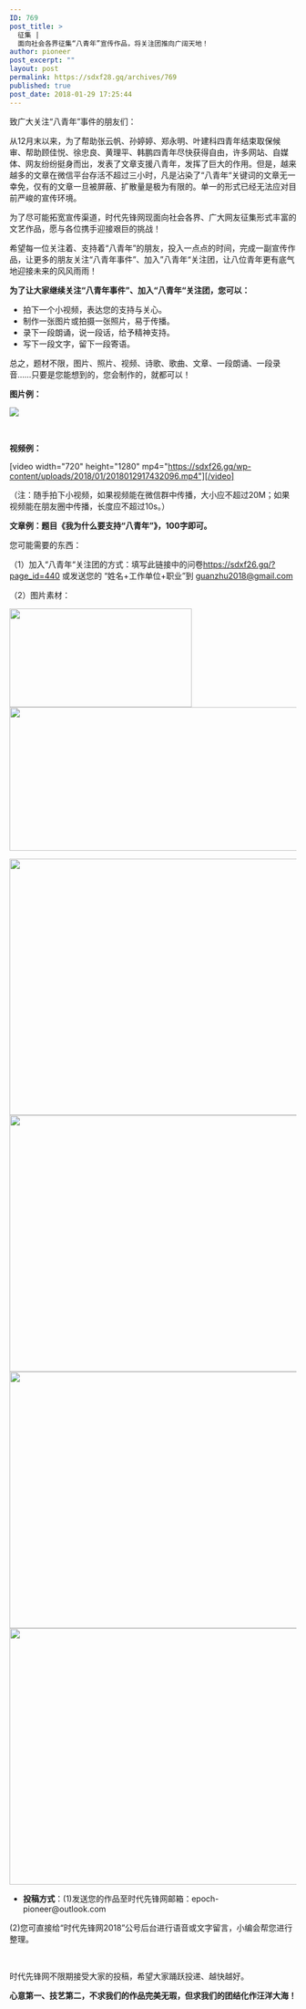 ```yaml
---
ID: 769
post_title: >
  征集 |
  面向社会各界征集“八青年”宣传作品，将关注团推向广阔天地！
author: pioneer
post_excerpt: ""
layout: post
permalink: https://sdxf28.gq/archives/769
published: true
post_date: 2018-01-29 17:25:44
---
```

致广大关注“八青年”事件的朋友们：

从12月末以来，为了帮助张云帆、孙婷婷、郑永明、叶建科四青年结束取保候审、帮助顾佳悦、徐忠良、黄理平、韩鹏四青年尽快获得自由，许多网站、自媒体、网友纷纷挺身而出，发表了文章支援八青年，发挥了巨大的作用。但是，越来越多的文章在微信平台存活不超过三小时，凡是沾染了“八青年“关键词的文章无一幸免，仅有的文章一旦被屏蔽、扩散量是极为有限的。单一的形式已经无法应对目前严峻的宣传环境。

为了尽可能拓宽宣传渠道，时代先锋网现面向社会各界、广大网友征集形式丰富的文艺作品，愿与各位携手迎接艰巨的挑战！

希望每一位关注着、支持着“八青年”的朋友，投入一点点的时间，完成一副宣传作品，让更多的朋友关注“八青年事件”、加入”八青年“关注团，让八位青年更有底气地迎接未来的风风雨雨！

<strong><b>为了让大家继续关注“八青年事件”、加入“八青年“关注团，您可以：</b></strong>
<ul>
 	<li>拍下一个小视频，表达您的支持与关心。</li>
 	<li>制作一张图片或拍摄一张照片，易于传播。</li>
 	<li>录下一段朗诵，说一段话，给予精神支持。</li>
 	<li>写下一段文字，留下一段寄语。</li>
</ul>
总之，题材不限，图片、照片、视频、诗歌、歌曲、文章、一段朗诵、一段录音……只要是您能想到的，您会制作的，就都可以！

<strong><b>图片例：</b></strong>

<img src="https://sdxf26.gq/wp-content/uploads/2018/01/3c89f8bf0cf3fe28e14291e7ee1c3f1b.png" />

&nbsp;

<strong><b>视频例：</b></strong>

[video width="720" height="1280" mp4="https://sdxf26.gq/wp-content/uploads/2018/01/2018012917432096.mp4"][/video]

（注：随手拍下小视频，如果视频能在微信群中传播，大小应不超过20M；如果视频能在朋友圈中传播，长度应不超过10s。）

<strong><b>文章例：题目《我为什么要支持“八青年”》，100字即可。</b></strong>

您可能需要的东西：

（1）加入“八青年“关注团的方式：填写此链接中的问卷<a href="http://sv.mikecrm.com/YaFNIpb"><u>https://sdxf26.gq/?page_id=440</u></a> 或发送您的 “姓名+工作单位+职业”到 guanzhu2018@gmail.com

（2）图片素材：

<img class="alignnone size-full wp-image-411" src="https://sdxf26.gq/wp-content/uploads/2018/01/2018012615081919.png" alt="" width="320" height="173" /> <img class="alignnone size-full wp-image-410" src="https://sdxf26.gq/wp-content/uploads/2018/01/2018012615081790.png" alt="" width="514" height="252" />

<img class="alignnone size-full wp-image-184" src="https://sdxf26.gq/wp-content/uploads/2018/01/2018012419014958.png" alt="" width="1120" height="450" /> <img class="alignnone size-full wp-image-182" src="https://sdxf26.gq/wp-content/uploads/2018/01/2018012418530937.png" alt="" width="1120" height="450" /> <img class="alignnone size-full wp-image-183" src="https://sdxf26.gq/wp-content/uploads/2018/01/2018012418544962.jpg" alt="" width="1120" height="450" /> <img class="alignnone size-full wp-image-175" src="https://sdxf26.gq/wp-content/uploads/2018/01/2018012418190094.jpg" alt="" width="1120" height="450" />
<ul>
 	<li><b></b><strong><b>投稿方式</b></strong>：(1)发送您的作品至时代先锋网邮箱：epoch-pioneer@outlook.com</li>
</ul>
(2)您可直接给“时代先锋网2018”公号后台进行语音或文字留言，小编会帮您进行整理。

&nbsp;

时代先锋网不限期接受大家的投稿，希望大家踊跃投递、越快越好。

<strong>心意第一、技艺第二，不求我们的作品完美无瑕，但求我们的团结化作汪洋大海！</strong>